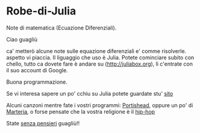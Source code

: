 # Robe-di-Julia
Note di matematica (Ecuazione Diferenziali).

Ciao guagliù

ca' metterò alcune note sulle equazione diferenziali e' comme risolverle.
aspetto vi piaccia. Il liguaggio che uso è Julia. Potete cominciare subito con 
chello, tutto ca dovete fare è andare su (http://juliabox.org), lì c'entrate con il suo account di Google.

Buona programmazione.


Se vi interesa sapere un po' cchiu su Julia potete guardate stu' [sito](http://julialang.org/learning)

Alcuni canzoni mentre fate i vostri programmi: [Portishead](https://www.youtube.com/watch?v=C3LK5ELvZwI), oppure un po' di 
[Marteria](https://www.youtube.com/watch?v=fkMg_X9lHMc), o forse pensate che la vostra religione è il 
[hip-hop](http://vk.com/video-10568504_128657235)



State [senza pensieri](https://www.youtube.com/watch?v=Mm2gXHC6J2U) guagliù!!
